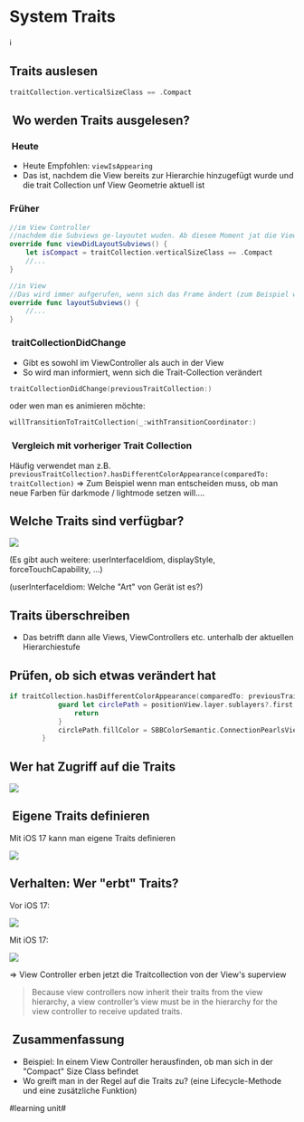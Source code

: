 # System Traits
ℹ️

## Traits auslesen

```swift
traitCollection.verticalSizeClass == .Compact
```


##  Wo werden Traits ausgelesen?

###  Heute

- Heute Empfohlen: `viewIsAppearing`
- Das ist, nachdem die View bereits zur Hierarchie hinzugefügt wurde und die trait Collection unf View Geometrie aktuell ist

### Früher

```swift
//im View Controller
//nachdem die Subviews ge-layoutet wuden. Ab diesem Moment jat die View aktualisierte "bounds"
override func viewDidLayoutSubviews() {
	let isCompact = traitCollection.verticalSizeClass == .Compact
	//...
}
```

```swift
//in View
//Das wird immer aufgerufen, wenn sich das Frame ändert (zum Beispiel wechsel von Portrait in Landscape)
override func layoutSubviews() {
	//...
}
```

###  traitCollectionDidChange
- Gibt es sowohl im ViewController als auch in der View
- So wird man informiert, wenn sich die Trait-Collection verändert

```swift
traitCollectionDidChange(previousTraitCollection:)
```

oder wen man es animieren möchte:

```swift
willTransitionToTraitCollection(_:withTransitionCoordinator:)
```

###  Vergleich mit vorheriger Trait Collection

Häufig verwendet man z.B. `previousTraitCollection?.hasDifferentColorAppearance(comparedTo: traitCollection)` =\> Zum Beispiel wenn man entscheiden muss, ob man neue Farben für darkmode / lightmode setzen will....


## Welche Traits sind verfügbar?

![][image-1]

(Es gibt auch weitere: userInterfaceIdiom, displayStyle, forceTouchCapability, ...)

(userInterfaceIdiom: Welche "Art" von Gerät ist es?)

## Traits überschreiben
- Das betrifft dann alle Views, ViewControllers etc. unterhalb der aktuellen Hierarchiestufe

## Prüfen, ob sich etwas verändert hat

```swift
if traitCollection.hasDifferentColorAppearance(comparedTo: previousTraitCollection) {
            guard let circlePath = positionView.layer.sublayers?.first as? CAShapeLayer else {
                return
            }
            circlePath.fillColor = SBBColorSemantic.ConnectionPearlsView.positionTint.cgColor
        }
```

## Wer hat Zugriff auf die Traits

![][image-2]

##  Eigene Traits definieren

Mit iOS 17 kann man eigene Traits definieren

![][image-3]


## Verhalten: Wer "erbt" Traits?

Vor iOS 17:

![][image-4]

Mit iOS 17:

![][image-5]

=\> View Controller erben jetzt die Traitcollection von der View's superview

> Because view controllers now inherit their traits from the view hierarchy, a view controller’s view must be in the hierarchy for the view controller to receive updated traits.


##  Zusammenfassung
- Beispiel: In einem View Controller herausfinden, ob man sich in der "Compact" Size Class befindet
- Wo greift man in der Regel auf die Traits zu? (eine Lifecycle-Methode und eine zusätzliche Funktion)

[image-1]:	assets/Bildschirmfoto%202023-10-02%20um%2010.40.28.png
[image-2]:	assets/Bildschirmfoto%202023-10-02%20um%2010.43.03.png
[image-3]:	assets/Bildschirmfoto%202023-10-02%20um%2010.40.49.png
[image-4]:	assets/Bildschirmfoto%202023-10-02%20um%2010.44.54.png
[image-5]:	assets/Bildschirmfoto%202023-10-02%20um%2010.45.36.png

#learning unit#